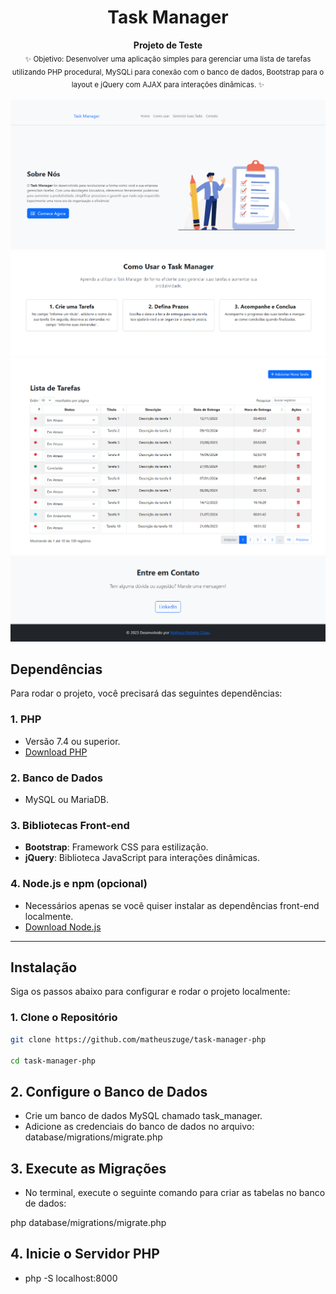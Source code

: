 <h1 align="center">
  	Task Manager
</h1>
<p align="center">
  <b>Projeto de Teste</b></br>
  <sub>✨ Objetivo: Desenvolver uma aplicação simples para gerenciar uma lista de tarefas utilizando
PHP procedural, MySQLi para conexão com o banco de dados, Bootstrap para o layout e jQuery
com AJAX para interações dinâmicas. 
✨<sub>
</p>

<a href="https://github.com/matheuszuge/task-manager-php/blob/master/.github/images/screenshot.png">
  <img src=".github/home.png" alt="Task Manager Screenshot" />
</a>

<a href="https://github.com/matheuszuge/task-manager-php/blob/master/.github/images/screenshot.png">
  <img src=".github/howToUse.png" alt="Task Manager Screenshot" />
</a>

<a href="https://github.com/matheuszuge/task-manager-php/blob/master/.github/images/screenshot.png">
  <img src=".github/taskManager.png" alt="Task Manager Screenshot" />
</a>

<a href="https://github.com/matheuszuge/task-manager-php/blob/master/.github/images/screenshot.png">
  <img src=".github/contact.png" alt="Task Manager Screenshot" />
</a>

## **Dependências**

Para rodar o projeto, você precisará das seguintes dependências:

### 1. **PHP**

- Versão 7.4 ou superior.
- [Download PHP](https://www.php.net/downloads)

### 2. **Banco de Dados**

- MySQL ou MariaDB.

### 3. **Bibliotecas Front-end**

- **Bootstrap**: Framework CSS para estilização.
- **jQuery**: Biblioteca JavaScript para interações dinâmicas.

### 4. **Node.js e npm** (opcional)

- Necessários apenas se você quiser instalar as dependências front-end localmente.
- [Download Node.js](https://nodejs.org/)

---

## **Instalação**

Siga os passos abaixo para configurar e rodar o projeto localmente:

### 1. **Clone o Repositório**

```bash
git clone https://github.com/matheuszuge/task-manager-php

cd task-manager-php

```

## 2. **Configure o Banco de Dados**

- Crie um banco de dados MySQL chamado task_manager.
- Adicione as credenciais do banco de dados no arquivo:
  database/migrations/migrate.php

## 3. **Execute as Migrações**

- No terminal, execute o seguinte comando para criar as tabelas no banco de dados:

php database/migrations/migrate.php

## 4. **Inicie o Servidor PHP**

- php -S localhost:8000
